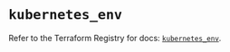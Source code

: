 # `kubernetes_env`

Refer to the Terraform Registry for docs: [`kubernetes_env`](https://registry.terraform.io/providers/hashicorp/kubernetes/2.35.0/docs/resources/env).
